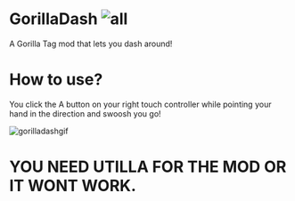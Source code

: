 # GorillaDash ![all](https://img.shields.io/github/downloads/elliotsilly/GorillaDash/total)
A Gorilla Tag mod that lets you dash around! 

# How to use?
You click the A button on your right touch controller while pointing your hand in the direction and swoosh you go!

![gorilladashgif](https://github.com/user-attachments/assets/77908034-a030-4f2b-b7fa-dda103e364ea)



# YOU NEED UTILLA FOR THE MOD OR IT WONT WORK.
